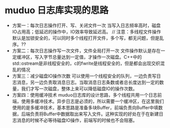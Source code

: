 # muduo 日志库实现的思路
- 方案一：每次日志操作打开、写、关闭文件一次
    当写入日志频率高时，磁盘IO占用高；低延迟的操作中，IO效率导致延迟高。
    // 注意：多线程文件操作默认是加锁安全的，可以同时多个线程打开文件，多个写，都无问题，但是乱序。??
- 方案二：每次日志操作写一次文件，文件全局打开一次
    文件操作默认是存在一定缓冲区，写入字节总量达到一定值，才操作一次磁盘。C++中的std::ostream是非线程安全的，c的fwrite是线程安全的，但是都会出现交织混乱的情况
- 方案三：减少磁盘IO操作次数
    可以使用一个线程安全的队列，一边负责写日志消息，另一边负责取消息日志。当取消息日志条数或者总长度达到一定的数量，我们才写一次磁盘，整体上来可以降低磁盘IO的操作次数。
- 方案四：使用缓冲技术
    muduo日志库的设计思路，多个线程共用一个日志前端，使用多缓冲技术。异步日志是必须的，所以需要一个缓冲区，在这里我们使用的是多缓冲技术，基本思路是准备多块Buffer，前端负责向Buffer中填数据，后端负责将Buffer中数据取出来写入文件。这种实现的好处在于在新建日志消息的时候不必等待磁盘IO操作，前端写的时候也不会阻塞。
